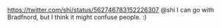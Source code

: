https://twitter.com/shi/status/562746783152226307 @shi I can go with Bradfnord, but I think it might confuse people. :)